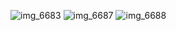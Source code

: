 
![img_6683](https://cloud.githubusercontent.com/assets/24209732/23681810/824c8368-035e-11e7-9407-5f01ab36d923.PNG)
![img_6687](https://cloud.githubusercontent.com/assets/24209732/23681809/824bf312-035e-11e7-8554-c9c3999a1e8f.PNG)
![img_6688](https://cloud.githubusercontent.com/assets/24209732/23681808/8249a0da-035e-11e7-9744-d60599d64283.PNG)

